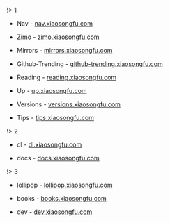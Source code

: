 !> 1

- Nav - [nav.xiaosongfu.com](http://nav.xiaosongfu.com/)

- Zimo - [zimo.xiaosongfu.com](http://zimo.xiaosongfu.com/)

- Mirrors - [mirrors.xiaosongfu.com](http://mirrors.xiaosongfu.com/)

- Github-Trending - [github-trending.xiaosongfu.com](http://github-trending.xiaosongfu.com/)

- Reading - [reading.xiaosongfu.com](http://reading.xiaosongfu.com/)

- Up - [up.xiaosongfu.com](http://up.xiaosongfu.com/)

- Versions - [versions.xiaosongfu.com](http://versions.xiaosongfu.com/)

- Tips - [tips.xiaosongfu.com](http://tips.xiaosongfu.com/)

!> 2

- dl - [dl.xiaosongfu.com](http://dl.xiaosongfu.com/)

- docs - [docs.xiaosongfu.com](http://docs.xiaosongfu.com/)

!> 3

- lollipop - [lollipop.xiaosongfu.com](http://lollipop.xiaosongfu.com/)

- books - [books.xiaosongfu.com](http://books.xiaosongfu.com/)

- dev - [dev.xiaosongfu.com](http://dev.xiaosongfu.com/)